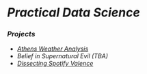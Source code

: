 # *Practical Data Science*

### *Projects*

- [*Athens Weather Analysis*](https://github.com/sapaladas/msc_data_science/tree/main/q1-practical_data_science/athens_weather_analysis)
- *Belief in Supernatural Evil (TBA)*
- [*Dissecting Spotify Valence*](https://github.com/sapaladas/msc_data_science/tree/main/q1-practical_data_science/dissecting_spotify_valence)
